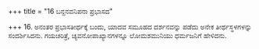 +++
title = "16 ಬನ್ದನವನಿಪನಾ ಪ್ರಭಾಸದ"

+++
16. ಅನಂತರ ಪ್ರಭಾಸತೀರ್ಥಕ್ಕೆ ಬಂದು, ಯಾದವ ಸಮೂಹದ ದರ್ಶನವನ್ನು ಪಡೆದು ಅನೇಕ ತೀರ್ಥಸ್ಥಳಗಳನ್ನು ಸಂದರ್ಶಿಸಿದನು. ಗಯಚರಿತ್ರೆ, ಚ್ಯವನೋಪಾಖ್ಯಾನಗಳನ್ನೂ ಲೋಮಶಮುನಿಯು ಧರ್ಮಜನಿಗೆ ಹೇಳಿದನು.